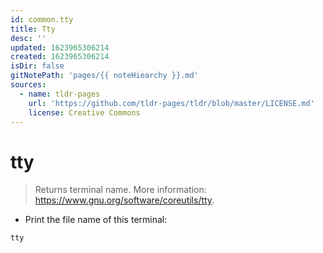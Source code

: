 ```yaml
---
id: common.tty
title: Tty
desc: ''
updated: 1623965306214
created: 1623965306214
isDir: false
gitNotePath: 'pages/{{ noteHiearchy }}.md'
sources:
  - name: tldr-pages
    url: 'https://github.com/tldr-pages/tldr/blob/master/LICENSE.md'
    license: Creative Commons
---
```

# tty

> Returns terminal name.
> More information: <https://www.gnu.org/software/coreutils/tty>.

- Print the file name of this terminal:

`tty`

